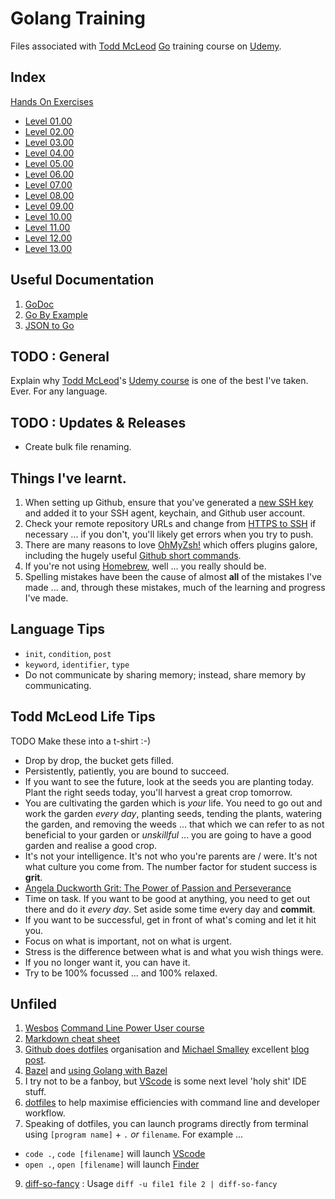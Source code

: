 # Golang Training
 Files associated with [Todd McLeod](https://twitter.com/todd_mcleod) [Go](https://go.dev "The Go programming language") training course on [Udemy](https://www.udemy.com "Main Site").

 ## Index
 [Hands On Exercises][1]
 * [Level 01.00][2]
 * [Level 02.00][3]
 * [Level 03.00][5]
 * [Level 04.00][6]
 * [Level 05.00][7]
 * [Level 06.00][8]
 * [Level 07.00][9]
 * [Level 08.00][10]
 * [Level 09.00][11]
 * [Level 10.00][12]
 * [Level 11.00][13]
 * [Level 12.00][14]
 * [Level 13.00][15]

## Useful Documentation
1. [GoDoc](https://godoc.org "Golang documentation organised a bit better than go.dev")
2. [Go By Example](https://gobyexample.com "Golang documentation with working examples")
3. [JSON to Go](https://mholt.github.io/json-to-go "Automagically convert JSON to Go struct")

## TODO : General
Explain why [Todd McLeod](https://twitter.com/todd_mclead)'s [Udemy course](https://www.udemy.com/course/learn-how-to-code) is one of the best I've taken. Ever. For any language.

## TODO : Updates & Releases
* Create bulk file renaming.

 ## Things I've learnt.
 1. When setting up Github, ensure that you've generated a [new SSH key](https://docs.github.com/en/authentication/connecting-to-github-with-ssh/generating-a-new-ssh-key-and-adding-it-to-the-ssh-agent) and added it to your SSH agent, keychain, and Github user account.
 2. Check your remote repository URLs and change from [HTTPS to SSH](https://docs.github.com/en/get-started/getting-started-with-git/managing-remote-repositories#switching-remote-urls-from-https-to-ssh) if necessary ... if you don't, you'll likely get errors when you try to push.
 3. There are many reasons to love [OhMyZsh!](https://ohmyz.sh/) which offers plugins galore, including the hugely useful [Github short commands](https://kapeli.com/cheat_sheets/Oh-My-Zsh_Git.docset/Contents/Resources/Documents/index).
 4. If you're not using [Homebrew](https://brew.sh/), well ... you really should be.
 5. Spelling mistakes have been the cause of almost **all** of the mistakes I've made ... and, through these mistakes, much of the learning and progress I've made.

## Language Tips
* `init`, `condition`, `post`
* `keyword`, `identifier`, `type`
* Do not communicate by sharing memory; instead, share memory by communicating.

## Todd McLeod Life Tips
TODO Make these into a t-shirt :-)
* Drop by drop, the bucket gets filled.
* Persistently, patiently, you are bound to succeed.
* If you want to see the future, look at the seeds you are planting today. Plant the right seeds today, you'll harvest a great crop tomorrow.
* You are cultivating the garden which is _your_ life. You need to go out and work the garden _every day_, planting seeds, tending the plants, watering the garden, and removing the weeds ... that which we can refer to as not beneficial to your garden or _unskillful_ ... you are going to have a good garden and realise a good crop.
* It's not your intelligence. It's not who you're parents are / were. It's not what culture you come from. The number factor for student success is **grit**.
* [Angela Duckworth Grit: The Power of Passion and Perseverance](https://youtu.be/W-ONEAcBeTk)
* Time on task. If you want to be good at anything, you need to get out there and do it _every day_. Set aside some time every day and **commit**.
* If you want to be successful, get in front of what's coming and let it hit you.
* Focus on what is important, not on what is urgent.
* Stress is the difference between what is and what you wish things were.
* If you no longer want it, you can have it.
* Try to be 100% focussed ... and 100% relaxed.

## Unfiled
1. [Wesbos](https://twitter.com/wesbos) [Command Line Power User course](https://commandlinepoweruser.com/)
2. [Markdown cheat sheet](https://www.markdownguide.org/cheat-sheet/)
3. [Github does dotfiles](https://dotfiles.github.io/) organisation and [Michael Smalley](https://twitter.com/michaeljsmalley) excellent [blog post](http://blog.smalleycreative.com/tutorials/using-git-and-github-to-manage-your-dotfiles/).
4. [Bazel](https://bazel.build) and [using Golang with Bazel](https://medium.com/@simontoth/golang-with-bazel-2b5310d4ce48)
5. I try not to be a fanboy, but [VScode](https://code.visualstudio.com/) is some next level 'holy shit' IDE stuff.
6. [dotfiles](https://github.com/mpyeager/dotfiles) to help maximise efficiencies with command line and developer workflow.
7. Speaking of dotfiles, you can launch programs directly from terminal using `[program name]` + `.` _or_ `filename`. For example ...
* `code .`, `code [filename]` will launch [VScode][4]
* `open .`, `open [filename]` will launch [Finder](https://support.apple.com/en-gb/HT201732 "Using Finder on Mac")

9. [diff-so-fancy](https://github.com/so-fancy/diff-so-fancy "Makes `diff` readable without having to pipe to txt file") : Usage `diff -u file1 file 2 | diff-so-fancy`

[1]: https://github.com/mpyeager/GolangTraining/tree/main/Hands%20On%20Exercises
[2]: https://github.com/mpyeager/GolangTraining/tree/main/Hands%20On%20Exercises/01.00
[3]: https://github.com/mpyeager/GolangTraining/tree/main/Hands%20On%20Exercises/02.00
[4]: https://code.visualstudio.com
[5]: https://github.com/mpyeager/GolangTraining/tree/main/Hands%20On%20Exercises/03.00
[6]: https://github.com/mpyeager/GolangTraining/tree/main/Hands%20On%20Exercises/04.00
[7]: https://github.com/mpyeager/GolangTraining/tree/main/Hands%20On%20Exercises/05.00
[8]: https://github.com/mpyeager/GolangTraining/tree/main/Hands%20On%20Exercises/06.00
[9]: https://github.com/mpyeager/GolangTraining/tree/main/Hands%20On%20Exercises/07.00
[10]: https://github.com/mpyeager/GolangTraining/tree/main/Hands%20On%20Exercises/08.00
[11]: https://github.com/mpyeager/GolangTraining/tree/main/Hands%20On%20Exercises/09.00
[12]: https://github.com/mpyeager/GolangTraining/tree/main/Hands%20On%20Exercises/10.00
[13]: https://github.com/mpyeager/GolangTraining/tree/main/Hands%20On%20Exercises/11.00
[14]: https://github.com/mpyeager/GolangTraining/tree/main/Hands%20On%20Exercises/12.00
[15]: https://github.com/mpyeager/GolangTraining/tree/main/Hands%20On%20Exercises/13.00
